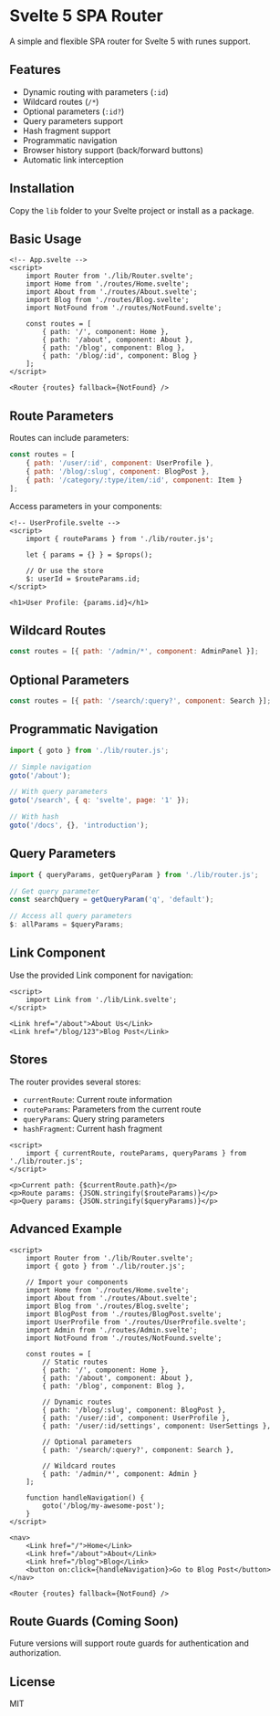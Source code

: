 # Svelte 5 SPA Router

A simple and flexible SPA router for Svelte 5 with runes support.

## Features

- Dynamic routing with parameters (`:id`)
- Wildcard routes (`/*`)
- Optional parameters (`:id?`)
- Query parameters support
- Hash fragment support
- Programmatic navigation
- Browser history support (back/forward buttons)
- Automatic link interception

## Installation

Copy the `lib` folder to your Svelte project or install as a package.

## Basic Usage

```svelte
<!-- App.svelte -->
<script>
	import Router from './lib/Router.svelte';
	import Home from './routes/Home.svelte';
	import About from './routes/About.svelte';
	import Blog from './routes/Blog.svelte';
	import NotFound from './routes/NotFound.svelte';

	const routes = [
		{ path: '/', component: Home },
		{ path: '/about', component: About },
		{ path: '/blog', component: Blog },
		{ path: '/blog/:id', component: Blog }
	];
</script>

<Router {routes} fallback={NotFound} />
```

## Route Parameters

Routes can include parameters:

```javascript
const routes = [
	{ path: '/user/:id', component: UserProfile },
	{ path: '/blog/:slug', component: BlogPost },
	{ path: '/category/:type/item/:id', component: Item }
];
```

Access parameters in your components:

```svelte
<!-- UserProfile.svelte -->
<script>
	import { routeParams } from './lib/router.js';

	let { params = {} } = $props();

	// Or use the store
	$: userId = $routeParams.id;
</script>

<h1>User Profile: {params.id}</h1>
```

## Wildcard Routes

```javascript
const routes = [{ path: '/admin/*', component: AdminPanel }];
```

## Optional Parameters

```javascript
const routes = [{ path: '/search/:query?', component: Search }];
```

## Programmatic Navigation

```javascript
import { goto } from './lib/router.js';

// Simple navigation
goto('/about');

// With query parameters
goto('/search', { q: 'svelte', page: '1' });

// With hash
goto('/docs', {}, 'introduction');
```

## Query Parameters

```javascript
import { queryParams, getQueryParam } from './lib/router.js';

// Get query parameter
const searchQuery = getQueryParam('q', 'default');

// Access all query parameters
$: allParams = $queryParams;
```

## Link Component

Use the provided Link component for navigation:

```svelte
<script>
	import Link from './lib/Link.svelte';
</script>

<Link href="/about">About Us</Link>
<Link href="/blog/123">Blog Post</Link>
```

## Stores

The router provides several stores:

- `currentRoute`: Current route information
- `routeParams`: Parameters from the current route
- `queryParams`: Query string parameters
- `hashFragment`: Current hash fragment

```svelte
<script>
	import { currentRoute, routeParams, queryParams } from './lib/router.js';
</script>

<p>Current path: {$currentRoute.path}</p>
<p>Route params: {JSON.stringify($routeParams)}</p>
<p>Query params: {JSON.stringify($queryParams)}</p>
```

## Advanced Example

```svelte
<script>
	import Router from './lib/Router.svelte';
	import { goto } from './lib/router.js';

	// Import your components
	import Home from './routes/Home.svelte';
	import About from './routes/About.svelte';
	import Blog from './routes/Blog.svelte';
	import BlogPost from './routes/BlogPost.svelte';
	import UserProfile from './routes/UserProfile.svelte';
	import Admin from './routes/Admin.svelte';
	import NotFound from './routes/NotFound.svelte';

	const routes = [
		// Static routes
		{ path: '/', component: Home },
		{ path: '/about', component: About },
		{ path: '/blog', component: Blog },

		// Dynamic routes
		{ path: '/blog/:slug', component: BlogPost },
		{ path: '/user/:id', component: UserProfile },
		{ path: '/user/:id/settings', component: UserSettings },

		// Optional parameters
		{ path: '/search/:query?', component: Search },

		// Wildcard routes
		{ path: '/admin/*', component: Admin }
	];

	function handleNavigation() {
		goto('/blog/my-awesome-post');
	}
</script>

<nav>
	<Link href="/">Home</Link>
	<Link href="/about">About</Link>
	<Link href="/blog">Blog</Link>
	<button on:click={handleNavigation}>Go to Blog Post</button>
</nav>

<Router {routes} fallback={NotFound} />
```

## Route Guards (Coming Soon)

Future versions will support route guards for authentication and authorization.

## License

MIT
